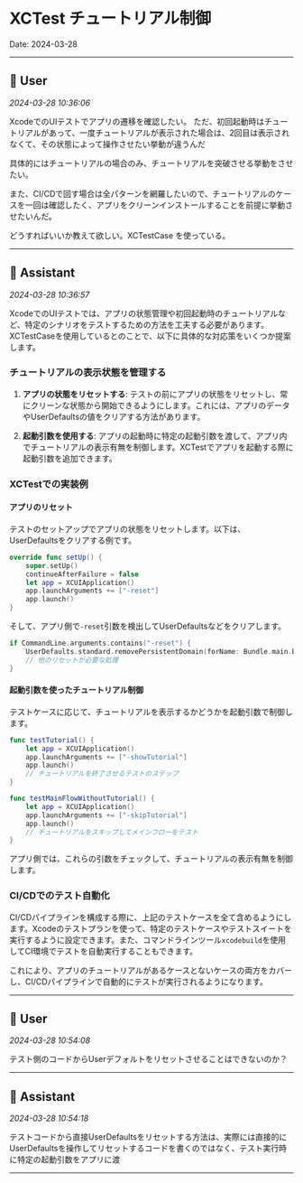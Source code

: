 # XCTest チュートリアル制御

Date: 2024-03-28

---

## 👤 User
*2024-03-28 10:36:06*

XcodeでのUIテストでアプリの遷移を確認したい。
ただ、初回起動時はチュートリアルがあって、一度チュートリアルが表示された場合は、2回目は表示されなくて、その状態によって操作させたい挙動が違うんだ

具体的にはチュートリアルの場合のみ、チュートリアルを突破させる挙動をさせたい。

また、CI/CDで回す場合は全パターンを網羅したいので、チュートリアルのケースを一回は確認したく、アプリをクリーンインストールすることを前提に挙動させたいんだ。

どうすればいいか教えて欲しい。XCTestCase を使っている。

---

## 🤖 Assistant
*2024-03-28 10:36:57*

XcodeでのUIテストでは、アプリの状態管理や初回起動時のチュートリアルなど、特定のシナリオをテストするための方法を工夫する必要があります。XCTestCaseを使用しているとのことで、以下に具体的な対応策をいくつか提案します。

### チュートリアルの表示状態を管理する

1. **アプリの状態をリセットする**: テストの前にアプリの状態をリセットし、常にクリーンな状態から開始できるようにします。これには、アプリのデータやUserDefaultsの値をクリアする方法があります。
   
2. **起動引数を使用する**: アプリの起動時に特定の起動引数を渡して、アプリ内でチュートリアルの表示有無を制御します。XCTestでアプリを起動する際に起動引数を追加できます。

### XCTestでの実装例

#### アプリのリセット

テストのセットアップでアプリの状態をリセットします。以下は、UserDefaultsをクリアする例です。

```swift
override func setUp() {
    super.setUp()
    continueAfterFailure = false
    let app = XCUIApplication()
    app.launchArguments += ["-reset"]
    app.launch()
}
```

そして、アプリ側で`-reset`引数を検出してUserDefaultsなどをクリアします。

```swift
if CommandLine.arguments.contains("-reset") {
    UserDefaults.standard.removePersistentDomain(forName: Bundle.main.bundleIdentifier!)
    // 他のリセットが必要な処理
}
```

#### 起動引数を使ったチュートリアル制御

テストケースに応じて、チュートリアルを表示するかどうかを起動引数で制御します。

```swift
func testTutorial() {
    let app = XCUIApplication()
    app.launchArguments += ["-showTutorial"]
    app.launch()
    // チュートリアルを終了させるテストのステップ
}

func testMainFlowWithoutTutorial() {
    let app = XCUIApplication()
    app.launchArguments += ["-skipTutorial"]
    app.launch()
    // チュートリアルをスキップしてメインフローをテスト
}
```

アプリ側では、これらの引数をチェックして、チュートリアルの表示有無を制御します。

### CI/CDでのテスト自動化

CI/CDパイプラインを構成する際に、上記のテストケースを全て含めるようにします。Xcodeのテストプランを使って、特定のテストケースやテストスイートを実行するように設定できます。また、コマンドラインツール`xcodebuild`を使用してCI環境でテストを自動実行することもできます。

これにより、アプリのチュートリアルがあるケースとないケースの両方をカバーし、CI/CDパイプラインで自動的にテストが実行されるようになります。

---

## 👤 User
*2024-03-28 10:54:08*

テスト側のコードからUserデフォルトをリセットさせることはできないのか？

---

## 🤖 Assistant
*2024-03-28 10:54:18*

テストコードから直接UserDefaultsをリセットする方法は、実際には直接的にUserDefaultsを操作してリセットするコードを書くのではなく、テスト実行時に特定の起動引数をアプリに渡

---
